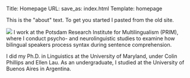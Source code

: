 Title: Homepage
URL:
save_as: index.html
Template: homepage
<!-- The key:value pairs above ensure this gets saved as the homepage -->

This is the "about" text. To get you started I pasted from the old site.

<!-- This is an example of how to embed images into pages. -->
<img src="/images/sol_picture.jpg" class="wrapped-right">
I work at the Potsdam Research Institute for Multilingualism (PRIM),
where I conduct psycho- and neurolinguistic studies to examine how
bilingual speakers process syntax during sentence comprehension.


I did my Ph.D. in Linguistics at the University of Maryland, under Colin Phillips and Ellen Lau.
As an undergraduate, I studied at the University of Buenos Aires in Argentina.
